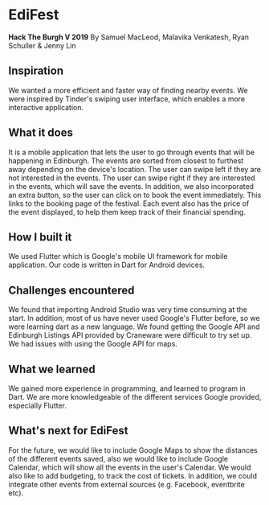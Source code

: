 # EdiFest
**Hack The Burgh V 2019**
By Samuel MacLeod, Malavika Venkatesh, Ryan Schuller & Jenny Lin


## Inspiration
We wanted a more efficient and faster way of finding nearby events. We were inspired by Tinder's swiping user interface, which enables a more interactive application.


## What it does
It is a mobile application that lets the user to go through events that will be happening in Edinburgh. The events are sorted from closest to furthest away depending on the device's location. The user can swipe left if they are not interested in the events. The user can swipe right if they are interested in the events, which will save the events. In addition, we also incorporated an extra button, so the user can click on to book the event immediately. This links to the booking page of the festival. Each event also has the price of the event displayed, to help them keep track of their financial spending.


## How I built it
We used Flutter which is Google's mobile UI framework for mobile application. Our code is written in Dart for Android devices. 


## Challenges encountered
We found that importing Android Studio was very time consuming at the start. In addition, most of us have never used Google's Flutter before, so we were learning dart as a new language. We found getting the Google API and Edinburgh Listings API provided by Craneware were difficult to try set up. We had issues with using the Google API for maps. 


## What we learned
We gained more experience in programming, and learned to program in Dart. We are more knowledgeable of the different services Google provided, especially Flutter.


## What's next for EdiFest
For the future, we would like to include Google Maps to show the distances of the different events saved, also we would like to include Google Calendar, which will show all the events in the user's Calendar. We would also like to add budgeting, to track the cost of tickets. In addition, we could integrate other events from external sources (e.g. Facebook, eventbrite etc).

